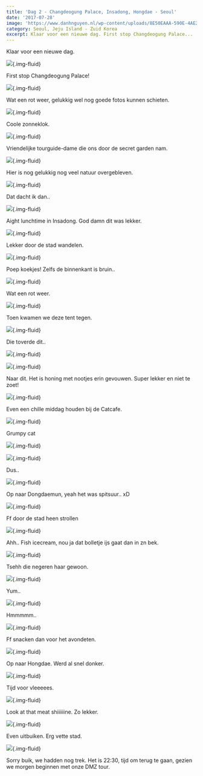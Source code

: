 ```yaml
---
title: 'Dag 2 - Changdeogung Palace, Insadong, Hongdae - Seoul'
date: '2017-07-28'
image: 'https://www.danhnguyen.nl/wp-content/uploads/8E50EAAA-590E-4AE2-9A6C-543B6DDAF0EE.jpg'
category: Seoul, Jeju Island - Zuid Korea
excerpt: Klaar voor een nieuwe dag. First stop Changdeogung Palace...
---
```


Klaar voor een nieuwe dag.

![](https://www.danhnguyen.nl/wp-content/uploads/BC022346-572E-4032-964A-CF77E55F53B5-700x394.jpg){.img-fluid}

First stop Changdeogung Palace!

![](https://www.danhnguyen.nl/wp-content/uploads/BA2BBED8-D070-41F8-AACC-D81DF11C0D14-700x394.jpg){.img-fluid}

Wat een rot weer, gelukkig wel nog goede fotos kunnen schieten.

![](https://www.danhnguyen.nl/wp-content/uploads/9C1A6524-3F1E-4CB5-9EA1-1104B01ACA67-700x394.jpg){.img-fluid}

Coole zonneklok.

![](https://www.danhnguyen.nl/wp-content/uploads/7D704D49-ACDB-4A91-8680-C4D859794E71-700x394.jpg){.img-fluid}

Vriendelijke tourguide-dame die ons door de secret garden nam.

![](https://www.danhnguyen.nl/wp-content/uploads/CDBEDB57-1246-4B48-89B2-D85CDACD1937-700x394.jpg){.img-fluid}

Hier is nog gelukkig nog veel natuur overgebleven.

![](https://www.danhnguyen.nl/wp-content/uploads/6649A8A1-8435-4691-8514-E2E4D2358744-700x394.jpg){.img-fluid}

Dat dacht ik dan..

![](https://www.danhnguyen.nl/wp-content/uploads/C82597CC-E0D2-4994-9F2D-27289CBE26F4-700x394.jpg){.img-fluid}

Aight lunchtime in Insadong. God damn dit was lekker.

![](https://www.danhnguyen.nl/wp-content/uploads/16561198-5DC4-43E8-9991-EEF01B16396C-700x394.jpg){.img-fluid}

Lekker door de stad wandelen.

![](https://www.danhnguyen.nl/wp-content/uploads/D2B9B858-5C05-4D7B-B605-8A1EBF4C2F8E-700x394.jpg){.img-fluid}

Poep koekjes! Zelfs de binnenkant is bruin..

![](https://www.danhnguyen.nl/wp-content/uploads/65D049DF-1ADB-4077-AE9B-B357515C438A-700x394.jpg){.img-fluid}

Wat een rot weer.

![](https://www.danhnguyen.nl/wp-content/uploads/999FC197-0E10-4DDC-8174-FF3578C663DA-700x394.jpg){.img-fluid}

Toen kwamen we deze tent tegen.

![](https://www.danhnguyen.nl/wp-content/uploads/2C426148-1700-4F72-AAD9-83C4E1E8F178-700x394.jpg){.img-fluid}

Die toverde dit..

![](https://www.danhnguyen.nl/wp-content/uploads/8BAAE98A-4225-4298-BF24-F2704CA41B38-700x394.jpg){.img-fluid}

![](https://www.danhnguyen.nl/wp-content/uploads/FAC68725-77D5-43C4-8EFB-56A1CE8EFF1A-700x394.jpg){.img-fluid}

Naar dit. Het is honing met nootjes erin gevouwen. Super lekker en niet te zoet!

![](https://www.danhnguyen.nl/wp-content/uploads/C1F86306-6A98-4ED9-8CE8-01D15D1E8486-700x394.jpg){.img-fluid}

Even een chille middag houden bij de Catcafe.

![](https://www.danhnguyen.nl/wp-content/uploads/E2B7A923-7AF7-499E-8F77-45B204D67BCD-700x394.jpg){.img-fluid}

Grumpy cat

![](https://www.danhnguyen.nl/wp-content/uploads/4C54F71E-634C-4ED3-9BFC-91AB7E7361DE-700x394.jpg){.img-fluid}

![](https://www.danhnguyen.nl/wp-content/uploads/C87AA9FA-9D22-4A22-9A6E-6164EC2DEC3F-700x394.jpg){.img-fluid}

Dus..

![](https://www.danhnguyen.nl/wp-content/uploads/10A67739-C592-4690-BD29-F637A1B35584-700x394.jpg){.img-fluid}

Op naar Dongdaemun, yeah het was spitsuur.. xD

![](https://www.danhnguyen.nl/wp-content/uploads/9E24D142-E03C-4AFA-A662-5C83D1C23A92-700x394.jpg){.img-fluid}

Ff door de stad heen strollen

![](https://www.danhnguyen.nl/wp-content/uploads/032BA56A-A9F1-44C0-ABFB-BD70E8F26A8E-700x394.jpg){.img-fluid}

Ahh.. Fish icecream, nou ja dat bolletje ijs gaat dan in zn bek.

![](https://www.danhnguyen.nl/wp-content/uploads/95220E18-D724-4576-A3A9-FDF6E295FADA-700x394.jpg){.img-fluid}

Tsehh die negeren haar gewoon.

![](https://www.danhnguyen.nl/wp-content/uploads/B8409FEB-F722-40D7-B90A-F5CE2322F4E4-700x394.jpg){.img-fluid}

Yum..

![](https://www.danhnguyen.nl/wp-content/uploads/2FC22086-8BFC-4974-AFE4-AE3596970DB4-700x394.jpg){.img-fluid}

Hmmmmm..

![](https://www.danhnguyen.nl/wp-content/uploads/CEE6CBDE-E29E-4ECE-B548-2D24A7DC7C1B-700x394.jpg){.img-fluid}

Ff snacken dan voor het avondeten.

![](https://www.danhnguyen.nl/wp-content/uploads/C64C62E4-8E09-4BB4-BDFF-7E34161E7DC5-700x394.jpg){.img-fluid}

Op naar Hongdae. Werd al snel donker.

![](https://www.danhnguyen.nl/wp-content/uploads/47F16EAB-DC5D-4348-8776-7724F678FF6B-700x394.jpg){.img-fluid}

Tijd voor vleeeees.

![](https://www.danhnguyen.nl/wp-content/uploads/5CD9342F-96EC-4094-91AA-6E77FB20025D-700x394.jpg){.img-fluid}

Look at that meat shiiiiiine. Zo lekker.

![](https://www.danhnguyen.nl/wp-content/uploads/0A5F137B-418A-49B7-A974-3556C0B7D06D-700x394.jpg){.img-fluid}

Even uitbuiken. Erg vette stad.

![](https://www.danhnguyen.nl/wp-content/uploads/8E50EAAA-590E-4AE2-9A6C-543B6DDAF0EE-700x394.jpg){.img-fluid}

Sorry buik, we hadden nog trek. Het is 22:30, tijd om terug te gaan, gezien we morgen beginnen met onze DMZ tour.
